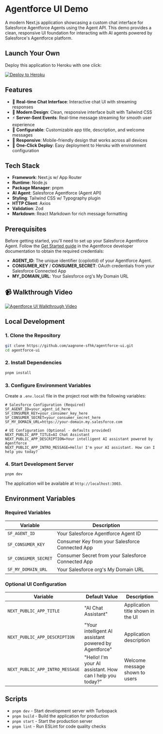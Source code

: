 # Agentforce UI Demo

A modern Next.js application showcasing a custom chat interface for Salesforce Agentforce Agents using the Agent API. This demo provides a clean, responsive UI foundation for interacting with AI agents powered by Salesforce's Agentforce platform.

## Launch Your Own

Deploy this application to Heroku with one click:

<a href="https://deploy.herokuapps.ai?template=https://github.com/aagnone-sfhk/agentforce-ui">
    <img src="https://www.herokucdn.com/deploy/button.svg" alt="Deploy to Heroku">
</a>

## Features

- 🤖 **Real-time Chat Interface**: Interactive chat UI with streaming responses
- 🎨 **Modern Design**: Clean, responsive interface built with Tailwind CSS
- ⚡ **Server-Sent Events**: Real-time message streaming for smooth user experience
- 🔧 **Configurable**: Customizable app title, description, and welcome messages
- 📱 **Responsive**: Mobile-friendly design that works across all devices
- 🚀 **One-Click Deploy**: Easy deployment to Heroku with environment configuration

## Tech Stack

- **Framework**: Next.js w/ App Router
- **Runtime**: Node.js
- **Package Manager**: pnpm
- **AI Agent**: Salesforce Agentforce (Agent API)
- **Styling**: Tailwind CSS w/ Typography plugin
- **HTTP Client**: Axios
- **Validation**: Zod
- **Markdown**: React Markdown for rich message formatting

## Prerequisites

Before getting started, you'll need to set up your Salesforce Agentforce Agent. Follow the [Get Started guide](https://developer.salesforce.com/docs/einstein/genai/guide/agent-api-get-started.html) in the Agentforce developer documentation to obtain the required credentials:

- **AGENT_ID**: The unique identifier (copilotId) of your Agentforce Agent.
- **CONSUMER_KEY** / **CONSUMER_SECRET**: OAuth credentials from your Salesforce Connected App
- **MY_DOMAIN_URL**: Your Salesforce org's My Domain URL

## 📹 Walkthrough Video

[![Agentforce UI Walkthrough Video](https://i9.ytimg.com/vi_webp/BhsH9scm3yI/mqdefault.webp?v=68c99157&sqp=CLSjpsYG&rs=AOn4CLDQqYJBCPifydFOgxiYCOJTsH8U2Q)]([[https://www.youtube.com/watch?v=StTqXEQ2l-Y](https://www.youtube.com/watch?v=BhsH9scm3yI)](https://www.youtube.com/watch?v=BhsH9scm3yI) "Agentforce UI Walkthrough Video")

## Local Development

### 1. Clone the Repository

```bash
git clone https://github.com/aagnone-sfhk/agentforce-ui.git
cd agentforce-ui
```

### 2. Install Dependencies

```bash
pnpm install
```

### 3. Configure Environment Variables

Create a `.env.local` file in the project root with the following variables:

```env
# Salesforce Configuration (Required)
SF_AGENT_ID=your_agent_id_here
SF_CONSUMER_KEY=your_consumer_key_here
SF_CONSUMER_SECRET=your_consumer_secret_here
SF_MY_DOMAIN_URL=https://your-domain.my.salesforce.com

# UI Configuration (Optional - defaults provided)
NEXT_PUBLIC_APP_TITLE=AI Chat Assistant
NEXT_PUBLIC_APP_DESCRIPTION=Your intelligent AI assistant powered by Agentforce
NEXT_PUBLIC_APP_INTRO_MESSAGE=Hello! I'm your AI assistant. How can I help you today?
```

### 4. Start Development Server

```bash
pnpm dev
```

The application will be available at `http://localhost:3003`.

## Environment Variables

### Required Variables

| Variable | Description |
|----------|-------------|
| `SF_AGENT_ID` | Your Salesforce Agentforce Agent ID |
| `SF_CONSUMER_KEY` | Consumer Key from your Salesforce Connected App |
| `SF_CONSUMER_SECRET` | Consumer Secret from your Salesforce Connected App |
| `SF_MY_DOMAIN_URL` | Your Salesforce org's My Domain URL |

### Optional UI Configuration

| Variable | Default Value | Description |
|----------|---------------|-------------|
| `NEXT_PUBLIC_APP_TITLE` | "AI Chat Assistant" | Application title shown in the UI |
| `NEXT_PUBLIC_APP_DESCRIPTION` | "Your intelligent AI assistant powered by Agentforce" | Application description |
| `NEXT_PUBLIC_APP_INTRO_MESSAGE` | "Hello! I'm your AI assistant. How can I help you today?" | Welcome message shown to users |

## Scripts

- `pnpm dev` - Start development server with Turbopack
- `pnpm build` - Build the application for production
- `pnpm start` - Start the production server
- `pnpm lint` - Run ESLint for code quality checks
